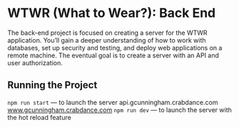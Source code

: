 # WTWR (What to Wear?): Back End
The back-end project is focused on creating a server for the WTWR application. You’ll gain a deeper understanding of how to work with databases, set up security and testing, and deploy web applications on a remote machine. The eventual goal is to create a server with an API and user authorization.
## Running the Project
`npm run start` — to launch the server 
api.gcunningham.crabdance.com
www.gcunningham.crabdance.com
`npm run dev` — to launch the server with the hot reload feature
